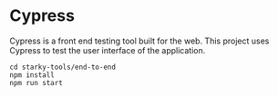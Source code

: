 # Cypress

Cypress is a front end testing tool built for the web. 
This project uses Cypress to test the user interface of the application.

```
cd starky-tools/end-to-end
npm install
npm run start
```
